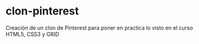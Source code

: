 # clon-pinterest
Creación de un clon de Pinterest para poner en practica lo visto en el curso  HTML5, CSS3 y GRID
